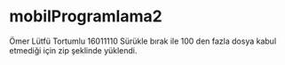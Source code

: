 # mobilProgramlama2

Ömer Lütfü Tortumlu
16011110
Sürükle bırak ile 100 den fazla dosya kabul etmediği için zip şeklinde yüklendi.
